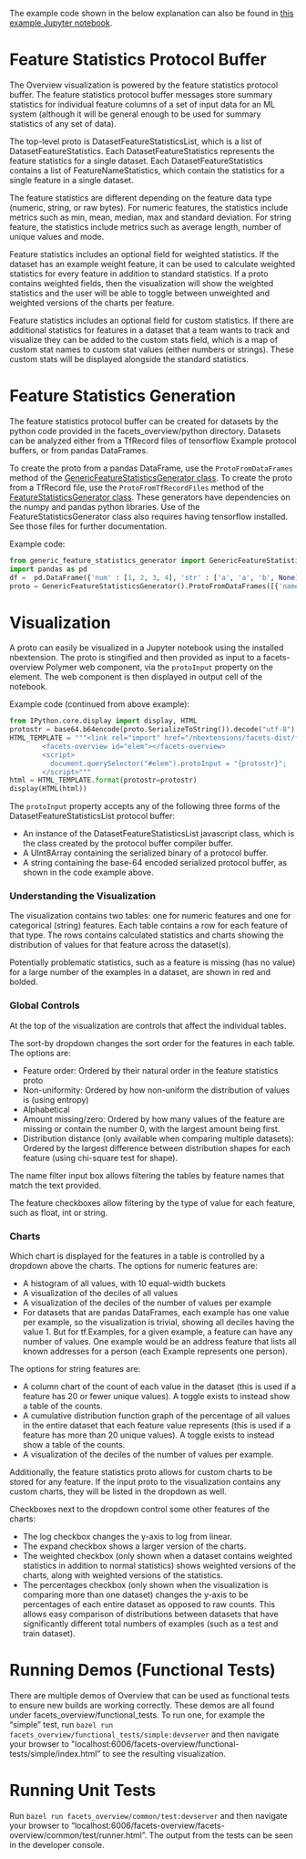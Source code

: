 The example code shown in the below explanation can also be found in [this example Jupyter notebook](./Overview_demo.ipynb).

# Feature Statistics Protocol Buffer

The Overview visualization is powered by the feature statistics protocol buffer.
The feature statistics protocol buffer messages store summary statistics for individual feature columns of a set of input data for an ML system (although it will be general enough to be used for summary statistics of any set of data).

The top-level proto is DatasetFeatureStatisticsList, which is a list of DatasetFeatureStatistics.
Each DatasetFeatureStatistics represents the feature statistics for a single dataset.
Each DatasetFeatureStatistics contains a list of FeatureNameStatistics, which contain the statistics for a single feature in a single dataset.

The feature statistics are different depending on the feature data type (numeric, string, or raw bytes).
For numeric features, the statistics include metrics such as min, mean, median, max and standard deviation.
For string feature, the statistics include metrics such as average length, number of unique values and mode.

Feature statistics includes an optional field for weighted statistics.
If the dataset has an example weight feature, it can be used to calculate weighted statistics for every feature in addition to standard statistics.
If a proto contains weighted fields, then the visualization will show the weighted statistics and the user will be able to toggle between unweighted and weighted versions of the charts per feature.

Feature statistics includes an optional field for custom statistics.
If there are additional statistics for features in a dataset that a team wants to track and visualize they can be added to the custom stats field, which is a map of custom stat names to custom stat values (either numbers or strings).
These custom stats will be displayed alongside the standard statistics.

# Feature Statistics Generation

The feature statistics protocol buffer can be created for datasets by the python code provided in the facets_overview/python directory.
Datasets can be analyzed either from a TfRecord files of tensorflow Example protocol buffers, or from pandas DataFrames.

To create the proto from a pandas DataFrame, use the `ProtoFromDataFrames` method of the [GenericFeatureStatisticsGenerator class](./python/generic_feature_statistics_generator.py).
To create the proto from a TfRecord file, use the `ProtoFromTfRecordFiles` method of the [FeatureStatisticsGenerator class](./python/feature_statistics_generator.py).
These generators have dependencies on the numpy and pandas python libraries.
Use of the FeatureStatisticsGenerator class also requires having tensorflow installed.
See those files for further documentation.

Example code:
```python
from generic_feature_statistics_generator import GenericFeatureStatisticsGenerator
import pandas as pd
df =  pd.DataFrame({'num' : [1, 2, 3, 4], 'str' : ['a', 'a', 'b', None]}
proto = GenericFeatureStatisticsGenerator().ProtoFromDataFrames([{'name': 'test', 'table': df}])
```
# Visualization

A proto can easily be visualized in a Jupyter notebook using the installed nbextension.
The proto is stingified and then provided as input to a facets-overview Polymer web component, via the `protoInput` property on the element.
The web component is then displayed in output cell of the notebook.

Example code (continued from above example):
```python
from IPython.core.display import display, HTML
protostr = base64.b64encode(proto.SerializeToString()).decode("utf-8")
HTML_TEMPLATE = """<link rel="import" href="/nbextensions/facets-dist/facets-jupyter.html" >
        <facets-overview id="elem"></facets-overview>
        <script>
          document.querySelector("#elem").protoInput = "{protostr}";
        </script>"""
html = HTML_TEMPLATE.format(protostr=protostr)
display(HTML(html))
```

The `protoInput` property accepts any of the following three forms of the DatasetFeatureStatisticsList protocol buffer:
* An instance of the DatasetFeatureStatisticsList javascript class, which is the class created by the protocol buffer compiler buffer.
* A UInt8Array containing the serialized binary of a protocol buffer.
* A string containing the base-64 encoded serialized protocol buffer, as shown in the code example above.

### Understanding the Visualization

The visualization contains two tables: one for numeric features and one for categorical (string) features.
Each table contains a row for each feature of that type.
The rows contains calculated statistics and charts showing the distribution of values for that feature across the dataset(s).

Potentially problematic statistics, such as a feature is missing (has no value) for a large number of the examples in a dataset, are shown in red and bolded.

### Global Controls

At the top of the visualization are controls that affect the individual tables.

The sort-by dropdown changes the sort order for the features in each table. The options are:
* Feature order: Ordered by their natural order in the feature statistics proto
* Non-uniformity: Ordered by how non-uniform the distribution of values is (using entropy)
* Alphabetical
* Amount missing/zero: Ordered by how many values of the feature are missing or contain the number 0, with the largest amount being first.
* Distribution distance (only available when comparing multiple datasets): Ordered by the largest difference between distribution shapes for each feature (using chi-square test for shape).

The name filter input box allows filtering the tables by feature names that match the text provided.

The feature checkboxes allow filtering by the type of value for each feature, such as float, int or string.

### Charts

Which chart is displayed for the features in a table is controlled by a dropdown above the charts.
The options for numeric features are:
* A histogram of all values, with 10 equal-width buckets
* A visualization of the deciles of all values
* A visualization of the deciles of the number of values per example
* For datasets that are pandas DataFrames, each example has one value per example, so the visualization is trivial, showing all deciles having the value 1.
  But for tf.Examples, for a given example, a feature can have any number of values.
  One example would be an address feature that lists all known addresses for a person (each Example represents one person).

The options for string features are:
* A column chart of the count of each value in the dataset (this is used if a feature has 20 or fewer unique values).
  A toggle exists to instead show a table of the counts.
* A cumulative distribution function graph of the percentage of all values in the entire dataset that each feature value represents (this is used if a feature has more than 20 unique values).
  A toggle exists to instead show a table of the counts.
* A visualization of the deciles of the number of values per example.

Additionally, the feature statistics proto allows for custom charts to be stored for any feature.
If the input proto to the visualization contains any custom charts, they will be listed in the dropdown as well.

Checkboxes next to the dropdown control some other features of the charts:
* The log checkbox changes the y-axis to log from linear.
* The expand checkbox shows a larger version of the charts.
* The weighted checkbox (only shown when a dataset contains weighted statistics in addition to normal statistics) shows weighted versions of the charts, along with weighted versions of the statistics.
* The percentages checkbox (only shown when the visualization is comparing more than one dataset) changes the y-axis to be percentages of each entire dataset as opposed to raw counts.
  This allows easy comparison of distributions between datasets that have significantly different total numbers of examples (such as a test and train dataset).

# Running Demos (Functional Tests)

There are multiple demos of Overview that can be used as functional tests to ensure new builds are working correctly.
These demos are all found under facets_overview/functional_tests.
To run one, for example the “simple” test, run ```bazel run facets_overview/functional_tests/simple:devserver``` and then navigate your browser to "localhost:6006/facets-overview/functional-tests/simple/index.html” to see the resulting visualization.
 
# Running Unit Tests

Run ```bazel run facets_overview/common/test:devserver``` and then navigate your browser to “localhost:6006/facets-overview/facets-overview/common/test/runner.html”.
The output from the tests can be seen in the developer console.
